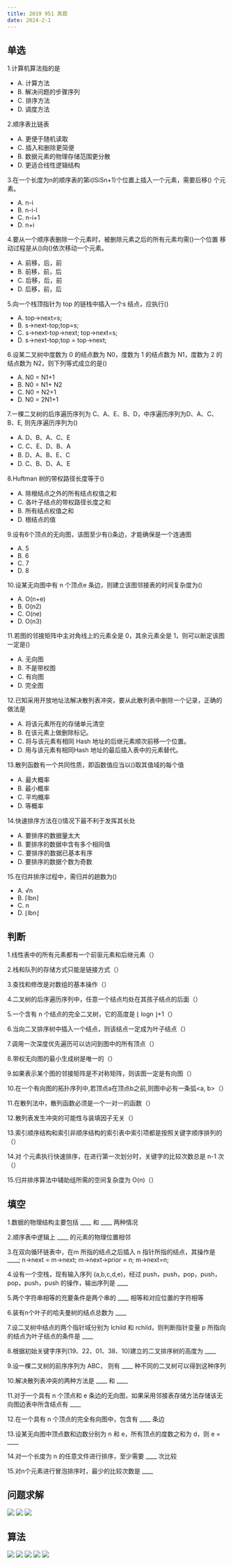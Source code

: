 ```yaml
---
title: 2019 951 真题
date: 2024-2-1
---
```


## 单选

1.计算机算法指的是

- A. 计算方法
- B. 解决问题的步骤序列
- C. 排序方法
- D. 调度方法

2.顺序表比链表

- A. 更便于随机读取
- C. 插入和删除更简便
- B. 数据元素的物理存储范围更分散
- D. 更适合线性逻辑结构

3.在一个长度为n的顺序表的第i(lSiSn+1)个位置上插入一个元素，需要后移()
个元素。

- A. n-i
- B. n-i-l
- C. n-i+1
- D. n+i

4.要从一个顺序表删除一个元素时，被删除元素之后的所有元素均需()一个位置
移动过程是从()向()依次移动一个元素。

- A. 前移，后，前
- B. 前移，前，后
- C. 后移，后，前
- D. 后移，前，后

5.向一个栈顶指针为 top 的链栈中插入一个s 结点，应执行()

- A. top->next=s;
- B. s->next-top;top=s;
- C. s->next-top->next; top->next=s;
- D. s->next-top;top = top->next;

6.设某二叉树中度数为 0 的结点数为 N0，度数为 1 的结点数为 N1，度数为 2 的结点数为 N2，则下列等式成立的是()

- A. N0 = N1+1
- B. N0 = N1+ N2
- C. N0 = N2+1
- D. N0 = 2N1+1

7.一棵二叉树的后序遍历序列为 C、A、E、B、D，中序遍历序列为D、A、C、B、E,
则先序遍历序列为()

- A. D、B、A、C、E
- C. C、E、D、B、A
- B. D、A、B、E、C
- D. C、B、D、A、E

8.Huftman 树的带权路径长度等于()

- A. 除根结点之外的所有结点权值之和
- C. 各叶子结点的带权路径长度之和
- B. 所有结点权值之和
- D. 根结点的值

9.设有6个顶点的无向图，该图至少有()条边，才能确保是一个连通图

- A. 5
- B. 6
- C. 7
- D. 8

10.设某无向图中有 n 个顶点e 条边，则建立该图邻接表的时间复杂度为()

- A. O(n+e)
- B. O(n2)
- C. O(ne)
- D. O(n3)

11.若图的邻接矩阵中主对角线上的元素全是 0，其余元素全是 1，则可以断定该图一定是()

- A. 无向图
- B. 不是带权图
- C. 有向图
- D. 完全图

12.已知采用开放地址法解决散列表冲突，要从此散列表中删除一个记录，正确的做法是

- A. 将该元素所在的存储单元清空
- B. 在该元素上做删除标记。
- C. 将与该元素有相同 Hash 地址的后继元素顺次前移一个位置。
- D. 用与该元素有相同Hash 地址的最后插入表中的元素替代。

13.散列函数有一个共同性质，即函数值应当以()取其值域的每个值

- A. 最大概率
- B. 最小概率
- C. 平均概率
- D. 等概率

14.快速排序方法在()情况下最不利于发挥其长处

- A. 要排序的数据量太大
- B. 要排序的数据中含有多个相同值
- C. 要排序的数据已基本有序
- D. 要排序的数据个数为奇数

15.在归并排序过程中，需归并的趟数为()

- A. √n
- B. ⌈lbn⌉
- C. n
- D. ⌊lbn⌋

## 判断

1.线性表中的所有元素都有一个前驱元素和后继元素（）

2.栈和队列的存储方式只能是链接方式（）

3.查找和修改是对数组的基本操作（）

4.二叉树的后序遍历序列中，任意一个结点均处在其孩子结点的后面（）

5.一个含有 n 个结点的完全二叉树，它的高度是 ⌊ logn ⌋+1（）

6.当向二叉排序树中插入一个结点，则该结点一定成为叶子结点（）

7.调用一次深度优先遍历可以访问到图中的所有顶点（）

8.带权无向图的最小生成树是唯一的（）

9.如果表示某个图的邻接矩阵是不对称矩阵，则该图一定是有向图（）

10.在一个有向图的拓扑序列中,若顶点a在顶点b之前,则图中必有一条弧<a, b>（）

11.在散列法中，散列函数必须是一个一对一的函数（）

12.散列表发生冲突的可能性与装填因子无关（）

13.索引顺序结构和索引非顺序结构的索引表中索引项都是按照关键字顺序排列的（）

14.对 个元素执行快速排序，在进行第一次划分时，关键字的比较次数总是 n-1 次（）

15.归并排序算法中辅助组所需的空间复杂度为 O(n)（）

## 填空

1.数据的物理结构主要包括 ____ 和 ____ 两种情况

2.顺序表中逻辑上 ____ 的元素的物理位置相邻

3.在双向循环链表中，在m 所指的结点之后插入 n 指针所指的结点，其操作是 ____; n->next = m->next; m->next->prior = n; m->next=n;

4.设有一个空栈，现有输入序列 (a,b,c,d,e)，经过 push，push，pop，push，pop，push，push 的操作，输出序列是 ____

5.两个字符串相等的充要条件是两个串的 ____ 相等和对应位置的字符相等

6.装有n个叶子的哈夫曼树的结点总数为 ____

7.设二叉树中结点的两个指针域分别为 lchild 和 rchild，则判断指针变量 p 所指向的结点为叶子结点的条件是 ____

8.根据初始关键字序列(19、22、01、38、10)建立的二叉排序树的高度为 ____

9.设一棵二叉树的前序序列为 ABC， 则有 ____ 种不同的二叉树可以得到这种序列

10.解决散列表冲突的两种方法是 ____ 和 ____

11.对于一个具有 n 个顶点和 e 条边的无向图，如果采用邻接表存储方法存储该无向图边表中所含结点有 ____

12.在一个具有 n 个顶点的完全有向图中，包含有 ____ 条边

13.设某无向图中顶点数和边数分别为 n 和 e，所有顶点的度数之和为 d，则 e = ____

14.对一个长度为 n 的任意文件进行排序，至少需要 ____ 次比较

15.对n个元素进行冒泡排序时，最少的比较次数是 ____

## 问题求解

<img src="./assets/image-20240201142520401.png">

<img src="./assets/image-20240201142547747.png">

<img src="./assets/image-20240201142635050.png">

## 算法

<img src="./assets/image-20240201142652637.png">

<img src="./assets/image-20240201142720858.png">

<img src="./assets/image-20240201142735695.png">

<img src="./assets/image-20240201142755251.png">

<img src="/assets/image-20240201142813583.png">
